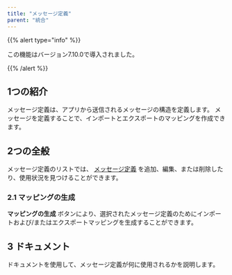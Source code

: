 ```yaml
---
title: "メッセージ定義"
parent: "統合"
---
```


{{% alert type="info" %}}

この機能はバージョン7.10.0で導入されました。

{{% /alert %}}

## 1つの紹介

メッセージ定義は、アプリから送信されるメッセージの構造を定義します。 メッセージを定義することで、インポートとエクスポートのマッピングを作成できます。

## 2つの全般

メッセージ定義のリストでは、 [メッセージ定義](message-definition) を追加、編集、または削除したり、使用状況を見つけることができます。

### 2.1 マッピングの生成

**マッピングの生成** ボタンにより、選択されたメッセージ定義のためにインポートおよび/またはエクスポートマッピングを生成することができます。

## 3 ドキュメント

ドキュメントを使用して、メッセージ定義が何に使用されるかを説明します。
